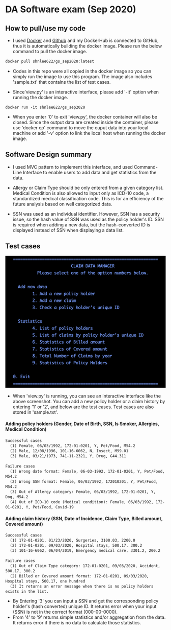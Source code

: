 # DA Software exam (Sep 2020)


## How to pull/use my code

- I used [Docker](https://hub.docker.com/repository/docker/shnlee622/gs_sep2020) and [Github](https://github.com/shnlee-ds/gs_swtest_sep2020) and my DockerHub is connected to GitHub, thus it is automatically building the docker image. Please run the below command to pull the docker image.

```bash
docker pull shnlee622/gs_sep2020:latest
```

- Codes in this repo were all copied in the docker image so you can simply run the image to use this program. The image also includes 'sample.txt' that contains the list of test cases. 


- Since'view.py' is an interactive interface, please add '-it' option when running the docker image.

```
docker run -it shnlee622/gs_sep2020
```

- When you enter '0' to exit 'view.py', the docker container will also be closed. Since the output data are created inside the container, please use 'docker cp' command to move the ouput data into your local machine or add '-v' option to link the local host when running the docker image.



## Software Design summary

- I used MVC pattern to implement this interface, and used Command-Line Interface to enable users to add data and get statistics from the data.

- Allergy or Claim Type should be only entered from a given category list. Medical Condition is also allowed to input only as ICD-10 code, a standardized medical classification code. This is for an efficiency of the future analysis based on well categorized data.

- SSN was used as an individual identifier. However, SSN has a security issue, so the hash value of SSN was used as the policy holder's ID. SSN is required when adding a new data, but the hash-converted ID is displayed instead of SSN when displaying a data list.


## Test cases

![](CLI.png)<!-- .element height="25%" width="25%" -->

- When 'view.py' is running, you can see an interactive interface like the above screenshot. You can add a new policy holder or a claim history by entering '1' or '2', and below are the test cases. Test cases are also stored in 'sample.txt'.


#### Adding policy holders (Gender, Date of Birth, SSN, Is Smoker, Allergies, Medical Condition)
```
Successful cases
  (1) Female, 06/03/1992, 172-01-0201, Y, Pet/Food, M54.2
  (2) Male, 12/08/1996, 101-16-6062, N, Insect, M99.01 
  (3) Male, 03/21/1973, 741-11-2321, Y, Drug, G44.311

Failure cases
  (1) Wrong date format: Female, 06-03-1992, 172-01-0201, Y, Pet/Food, M54.2
  (2) Wrong SSN format: Female, 06/03/1992, 172010201, Y, Pet/Food, M54.2
  (3) Out of Allergy category: Female, 06/03/1992, 172-01-0201, Y, Dog, M54.2
  (4) Out of ICD-10 code (Medical condition): Female, 06/03/1992, 172-01-0201, Y, Pet/Food, Covid-19
```

#### Adding claim history (SSN, Date of Incidence, Claim Type, Billed amount, Covered amount)
```
Successful cases
  (1) 172-01-0201, 01/23/2020, Surgeries, 3100.03, 2200.0
  (2) 172-01-0201, 09/03/2020, Hospital stays, 500.17, 300.2
  (3) 101-16-6062, 06/04/2019, Emergency medical care, 3301.2, 200.2

Failure cases
  (1) Out of Claim Type category: 172-01-0201, 09/03/2020, Accident, 500.17, 300.2
  (2) Billed or Covered amount format: 172-01-0201, 09/03/2020, Hospital stays, 500.17, one hundred
  (3) It returns an error message when there is no policy holders exists in the list. 
```


- By Entering '3' you can input a SSN and get the corresponding policy holder's (hash converted) unique ID. It returns error when your input (SSN) is not in the correct format (000-00-0000).
- From '4' to '9' returns simple statistics and/or aggregation from the data. It returns error if there is no data to calculate those statistics.
